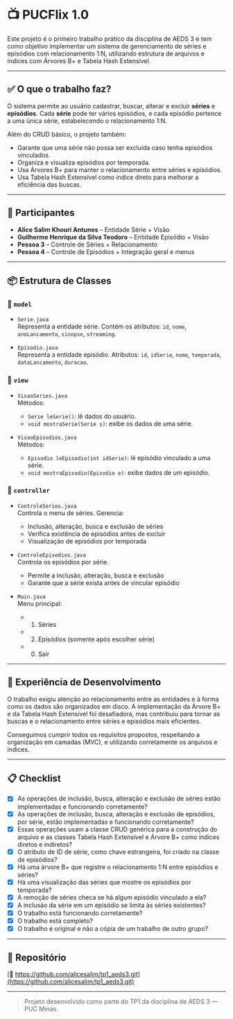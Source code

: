 # 📺 PUCFlix 1.0

Este projeto é o primeiro trabalho prático da disciplina de AEDS 3 e tem como objetivo implementar um sistema de gerenciamento de séries e episódios com relacionamento 1:N, utilizando estrutura de arquivos e índices com Árvores B+ e Tabela Hash Extensível.

---

## ✅ O que o trabalho faz?

O sistema permite ao usuário cadastrar, buscar, alterar e excluir **séries** e **episódios**. Cada **série** pode ter vários episódios, e cada episódio pertence a uma única série, estabelecendo o relacionamento 1:N.

Além do CRUD básico, o projeto também:

- Garante que uma série não possa ser excluída caso tenha episódios vinculados.
- Organiza e visualiza episódios por temporada.
- Usa Árvores B+ para manter o relacionamento entre séries e episódios.
- Usa Tabela Hash Extensível como índice direto para melhorar a eficiência das buscas.

---

## 👥 Participantes

- **Alice Salim Khouri Antunes** – Entidade Série + Visão
- **Guilherme Henrique da Silva Teodoro** – Entidade Episódio + Visão
- **Pessoa 3** – Controle de Séries + Relacionamento
- **Pessoa 4** – Controle de Episódios + Integração geral e menus

---

## 📦 Estrutura de Classes

### 📁 `model`
- `Serie.java`  
  Representa a entidade série. Contém os atributos: `id`, `nome`, `anoLancamento`, `sinopse`, `streaming`.

- `Episodio.java`  
  Representa a entidade episódio. Atributos: `id`, `idSerie`, `nome`, `temporada`, `dataLancamento`, `duracao`.

### 📁 `view`
- `VisaoSeries.java`  
  Métodos:
  - `Serie leSerie()`: lê dados do usuário.
  - `void mostraSerie(Serie s)`: exibe os dados de uma série.

- `VisaoEpisodios.java`  
  Métodos:
  - `Episodio leEpisodio(int idSerie)`: lê episódio vinculado a uma série.
  - `void mostraEpisodio(Episodio e)`: exibe dados de um episódio.

### 📁 `controller`
- `ControleSeries.java`  
  Controla o menu de séries. Gerencia:
  - Inclusão, alteração, busca e exclusão de séries
  - Verifica existência de episódios antes de excluir
  - Visualização de episódios por temporada

- `ControleEpisodios.java`  
  Controla os episódios por série.
  - Permite a inclusão, alteração, busca e exclusão
  - Garante que a série exista antes de vincular episódio

- `Main.java`  
  Menu principal:
  - 1) Séries
  - 2) Episódios (somente após escolher série)
  - 0) Sair

---

## 🧠 Experiência de Desenvolvimento

O trabalho exigiu atenção ao relacionamento entre as entidades e à forma como os dados são organizados em disco. A implementação da Árvore B+ e da Tabela Hash Extensível foi desafiadora, mas contribuiu para tornar as buscas e o relacionamento entre séries e episódios mais eficientes.

Conseguimos cumprir todos os requisitos propostos, respeitando a organização em camadas (MVC), e utilizando corretamente os arquivos e índices.

---

## 📋 Checklist

- [x] As operações de inclusão, busca, alteração e exclusão de séries estão implementadas e funcionando corretamente?  
- [x] As operações de inclusão, busca, alteração e exclusão de episódios, por série, estão implementadas e funcionando corretamente?  
- [x] Essas operações usam a classe CRUD genérica para a construção do arquivo e as classes Tabela Hash Extensível e Árvore B+ como índices diretos e indiretos?  
- [x] O atributo de ID de série, como chave estrangeira, foi criado na classe de episódios?  
- [x] Há uma árvore B+ que registre o relacionamento 1:N entre episódios e séries?  
- [x] Há uma visualização das séries que mostre os episódios por temporada?  
- [x] A remoção de séries checa se há algum episódio vinculado a ela?  
- [x] A inclusão da série em um episódio se limita às séries existentes?  
- [x] O trabalho está funcionando corretamente?  
- [x] O trabalho está completo?  
- [x] O trabalho é original e não a cópia de um trabalho de outro grupo?

---

## 🔗 Repositório

[🔗 https://github.com/alicesalim/tp1_aeds3.git](https://github.com/alicesalim/tp1_aeds3.git)  

---

> Projeto desenvolvido como parte do TP1 da disciplina de AEDS 3 — PUC Minas.
